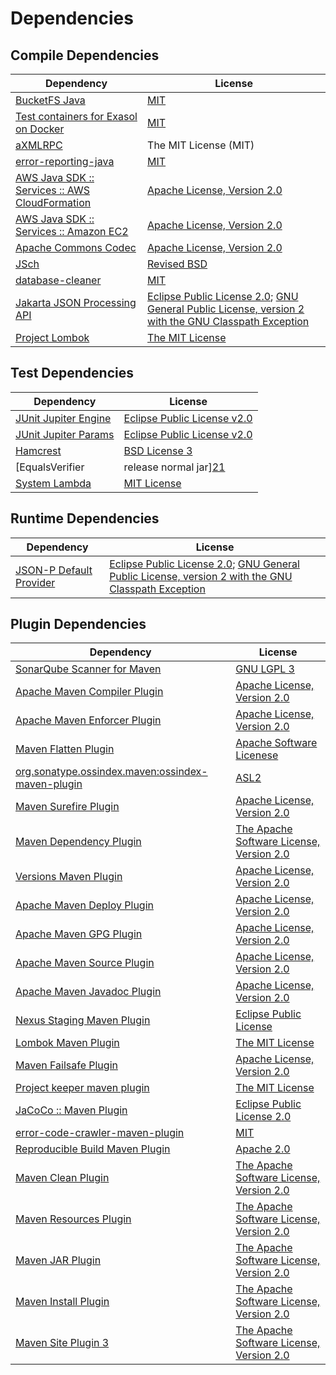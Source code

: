 <!-- @formatter:off -->
# Dependencies

## Compile Dependencies

| Dependency                                          | License                                                                                                        |
| --------------------------------------------------- | -------------------------------------------------------------------------------------------------------------- |
| [BucketFS Java][0]                                  | [MIT][1]                                                                                                       |
| [Test containers for Exasol on Docker][2]           | [MIT][1]                                                                                                       |
| [aXMLRPC][3]                                        | The MIT License (MIT)                                                                                          |
| [error-reporting-java][4]                           | [MIT][1]                                                                                                       |
| [AWS Java SDK :: Services :: AWS CloudFormation][5] | [Apache License, Version 2.0][6]                                                                               |
| [AWS Java SDK :: Services :: Amazon EC2][5]         | [Apache License, Version 2.0][6]                                                                               |
| [Apache Commons Codec][7]                           | [Apache License, Version 2.0][8]                                                                               |
| [JSch][9]                                           | [Revised BSD][10]                                                                                              |
| [database-cleaner][11]                              | [MIT][1]                                                                                                       |
| [Jakarta JSON Processing API][12]                   | [Eclipse Public License 2.0][13]; [GNU General Public License, version 2 with the GNU Classpath Exception][14] |
| [Project Lombok][15]                                | [The MIT License][16]                                                                                          |

## Test Dependencies

| Dependency                                | License                           |
| ----------------------------------------- | --------------------------------- |
| [JUnit Jupiter Engine][17]                | [Eclipse Public License v2.0][18] |
| [JUnit Jupiter Params][17]                | [Eclipse Public License v2.0][18] |
| [Hamcrest][19]                            | [BSD License 3][20]               |
| [EqualsVerifier | release normal jar][21] | [Apache License, Version 2.0][8]  |
| [System Lambda][22]                       | [MIT License][23]                 |

## Runtime Dependencies

| Dependency                    | License                                                                                                        |
| ----------------------------- | -------------------------------------------------------------------------------------------------------------- |
| [JSON-P Default Provider][12] | [Eclipse Public License 2.0][13]; [GNU General Public License, version 2 with the GNU Classpath Exception][14] |

## Plugin Dependencies

| Dependency                                              | License                                        |
| ------------------------------------------------------- | ---------------------------------------------- |
| [SonarQube Scanner for Maven][24]                       | [GNU LGPL 3][25]                               |
| [Apache Maven Compiler Plugin][26]                      | [Apache License, Version 2.0][8]               |
| [Apache Maven Enforcer Plugin][27]                      | [Apache License, Version 2.0][8]               |
| [Maven Flatten Plugin][28]                              | [Apache Software Licenese][29]                 |
| [org.sonatype.ossindex.maven:ossindex-maven-plugin][30] | [ASL2][29]                                     |
| [Maven Surefire Plugin][31]                             | [Apache License, Version 2.0][8]               |
| [Maven Dependency Plugin][32]                           | [The Apache Software License, Version 2.0][29] |
| [Versions Maven Plugin][33]                             | [Apache License, Version 2.0][8]               |
| [Apache Maven Deploy Plugin][34]                        | [Apache License, Version 2.0][8]               |
| [Apache Maven GPG Plugin][35]                           | [Apache License, Version 2.0][8]               |
| [Apache Maven Source Plugin][36]                        | [Apache License, Version 2.0][8]               |
| [Apache Maven Javadoc Plugin][37]                       | [Apache License, Version 2.0][8]               |
| [Nexus Staging Maven Plugin][38]                        | [Eclipse Public License][39]                   |
| [Lombok Maven Plugin][40]                               | [The MIT License][1]                           |
| [Maven Failsafe Plugin][41]                             | [Apache License, Version 2.0][8]               |
| [Project keeper maven plugin][42]                       | [The MIT License][43]                          |
| [JaCoCo :: Maven Plugin][44]                            | [Eclipse Public License 2.0][45]               |
| [error-code-crawler-maven-plugin][46]                   | [MIT][1]                                       |
| [Reproducible Build Maven Plugin][47]                   | [Apache 2.0][29]                               |
| [Maven Clean Plugin][48]                                | [The Apache Software License, Version 2.0][29] |
| [Maven Resources Plugin][49]                            | [The Apache Software License, Version 2.0][29] |
| [Maven JAR Plugin][50]                                  | [The Apache Software License, Version 2.0][29] |
| [Maven Install Plugin][51]                              | [The Apache Software License, Version 2.0][29] |
| [Maven Site Plugin 3][52]                               | [The Apache Software License, Version 2.0][29] |

[0]: https://github.com/exasol/bucketfs-java
[1]: https://opensource.org/licenses/MIT
[2]: https://github.com/exasol/exasol-testcontainers
[3]: https://github.com/gturri/aXMLRPC
[4]: https://github.com/exasol/error-reporting-java
[5]: https://aws.amazon.com/sdkforjava
[6]: https://aws.amazon.com/apache2.0
[7]: https://commons.apache.org/proper/commons-codec/
[8]: https://www.apache.org/licenses/LICENSE-2.0.txt
[9]: http://www.jcraft.com/jsch/
[10]: http://www.jcraft.com/jsch/LICENSE.txt
[11]: https://github.com/exasol/database-cleaner
[12]: https://github.com/eclipse-ee4j/jsonp
[13]: https://projects.eclipse.org/license/epl-2.0
[14]: https://projects.eclipse.org/license/secondary-gpl-2.0-cp
[15]: https://projectlombok.org
[16]: https://projectlombok.org/LICENSE
[17]: https://junit.org/junit5/
[18]: https://www.eclipse.org/legal/epl-v20.html
[19]: http://hamcrest.org/JavaHamcrest/
[20]: http://opensource.org/licenses/BSD-3-Clause
[21]: https://www.jqno.nl/equalsverifier
[22]: https://github.com/stefanbirkner/system-lambda/
[23]: http://opensource.org/licenses/MIT
[24]: http://sonarsource.github.io/sonar-scanner-maven/
[25]: http://www.gnu.org/licenses/lgpl.txt
[26]: https://maven.apache.org/plugins/maven-compiler-plugin/
[27]: https://maven.apache.org/enforcer/maven-enforcer-plugin/
[28]: https://www.mojohaus.org/flatten-maven-plugin/
[29]: http://www.apache.org/licenses/LICENSE-2.0.txt
[30]: https://sonatype.github.io/ossindex-maven/maven-plugin/
[31]: https://maven.apache.org/surefire/maven-surefire-plugin/
[32]: http://maven.apache.org/plugins/maven-dependency-plugin/
[33]: http://www.mojohaus.org/versions-maven-plugin/
[34]: https://maven.apache.org/plugins/maven-deploy-plugin/
[35]: https://maven.apache.org/plugins/maven-gpg-plugin/
[36]: https://maven.apache.org/plugins/maven-source-plugin/
[37]: https://maven.apache.org/plugins/maven-javadoc-plugin/
[38]: http://www.sonatype.com/public-parent/nexus-maven-plugins/nexus-staging/nexus-staging-maven-plugin/
[39]: http://www.eclipse.org/legal/epl-v10.html
[40]: https://anthonywhitford.com/lombok.maven/lombok-maven-plugin/
[41]: https://maven.apache.org/surefire/maven-failsafe-plugin/
[42]: https://github.com/exasol/project-keeper/
[43]: https://github.com/exasol/project-keeper/blob/main/LICENSE
[44]: https://www.jacoco.org/jacoco/trunk/doc/maven.html
[45]: https://www.eclipse.org/legal/epl-2.0/
[46]: https://github.com/exasol/error-code-crawler-maven-plugin
[47]: http://zlika.github.io/reproducible-build-maven-plugin
[48]: http://maven.apache.org/plugins/maven-clean-plugin/
[49]: http://maven.apache.org/plugins/maven-resources-plugin/
[50]: http://maven.apache.org/plugins/maven-jar-plugin/
[51]: http://maven.apache.org/plugins/maven-install-plugin/
[52]: http://maven.apache.org/plugins/maven-site-plugin/

